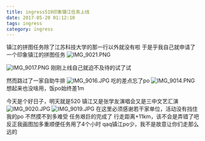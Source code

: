 ```yaml
---
title: ingress519印象镇江任务上线
date: 2017-05-20 01:12:10
tags: ingress
category: ingress
---
```

镇江的拼图任务除了江苏科技大学的那一行以外就没有啦
于是乎我自己就申请了一个印象镇江的拼图任务
![IMG_9021.PNG][1]


<!--more-->


![IMG_9017.PNG][2]
刚刚上线自己就迫不及待的试了试

然而路过了一家自助牛排
![IMG_9016.JPG][3]
吃的差点忘了po
![IMG_9014.PNG][4]
想起来也没啥用，饭po始终差1m

今天是个好日子，明天就是520
镇江又是张学友演唱会又是三中文艺汇演
![IMG_9020.JPG][5]
![IMG_9019.JPG][6]
在这里必须感谢若干家单位，活动没有挡住我的po
不然摸不到多难受
任务艰巨的完成了
行走距离+11km，该不会是弄错了吧
反正我画图加多重顺便任务用了4个小时
qaq镇江po少，我不是故意让你们走那么远的

  [1]: https://img.totoro.ink/images/2017/07/02/jhcH.jpg
  [2]: https://img.totoro.ink/images/2017/07/02/jLvg.jpg
  [3]: https://img.totoro.ink/images/2017/07/02/j8Qu.jpg
  [4]: https://img.totoro.ink/images/2017/07/02/jk99.png
  [5]: https://img.totoro.ink/images/2017/07/02/jGWk.jpg
  [6]: https://img.totoro.ink/images/2017/07/02/jMLW.jpg